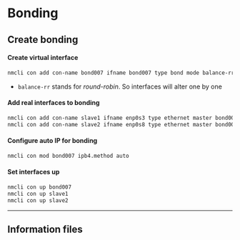# Bonding

## Create bonding

#### Create virtual interface
``` bash
nmcli con add con-name bond007 ifname bond007 type bond mode balance-rr
```
- `balance-rr` stands for *round-robin*. So interfaces will alter one by one

#### Add real interfaces to bonding
``` bash
nmcli con add con-name slave1 ifname enp0s3 type ethernet master bond007
nmcli con add con-name slave2 ifname enp0s8 type ethernet master bond007
```

#### Configure auto IP for bonding
``` bash
nmcli con mod bond007 ipb4.method auto
```

#### Set interfaces up
``` bash
nmcli con up bond007
nmcli con up slave1
nmcli con up slave2
```
---
## Information files

